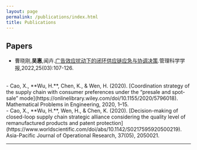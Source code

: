 ```yaml
---
layout: page
permalink: /publications/index.html
title: Publications
---
```


## Papers

- 曹晓刚,**吴惠**,闻卉.[广告效应扰动下的闭环供应链应急与协调决策](http://jmsc.tju.edu.cn/jmsc/article/abstract/20220306).管理科学学报,2022,25(03):107-126.
<br>
- Cao, X., **Wu, H.**, Chen, K., & Wen, H. (2020). [Coordination strategy of the supply chain with consumer preferences under the “presale and spot-sale” mode](https://onlinelibrary.wiley.com/doi/10.1155/2020/5796018). Mathematical Problems in Engineering, 2020, 1–15. 
<br>
- Cao, X., **Wu, H.**, Wen, H., & Chen, K. (2020). [Decision-making of closed-loop supply chain strategic alliance considering the quality level of remanufactured products and patent protection](https://www.worldscientific.com/doi/abs/10.1142/S0217595920500219). Asia-Pacific Journal of Operational Research, 37(05), 2050021.

  <br>

---

